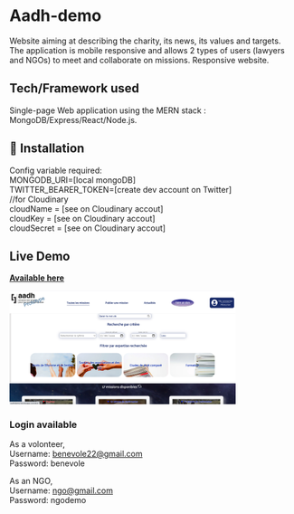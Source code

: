 # Aadh-demo 
Website aiming at describing the charity, its news, its values and targets. The application is mobile responsive and allows 2 types of users (lawyers and NGOs) to meet and collaborate on missions. 
Responsive website.

## Tech/Framework used
Single-page Web application using the MERN stack : MongoDB/Express/React/Node.js.

## 🔧 Installation
Config variable required:<br/>
MONGODB_URI=[local mongoDB]<br/>
TWITTER_BEARER_TOKEN=[create dev account on Twitter]<br/>
//for Cloudinary<br/>
cloudName = [see on Cloudinary accout]<br/>
cloudKey = [see on Cloudinary accout]<br/>
cloudSecret = [see on Cloudinary accout]<br/>

## Live Demo 
<a href="https://aadhdemo.herokuapp.com/">**Available here**</a>

<a href="https://aadhdemo.herokuapp.com/"> <img src="https://github.com/psowl/aadh-react/blob/master/public/images/screenshot.png" width="400" alt="homepage"></a>

### Login available
As a volonteer,<br>
Username: benevole22@gmail.com <br>
Password: benevole

As an NGO, <br>
Username: ngo@gmail.com <br>
Password: ngodemo 
